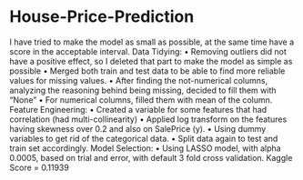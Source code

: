 # House-Price-Prediction

I have tried to make the model as small as possible, at the same time have a score in the acceptable interval.
Data Tidying:
• Removing outliers did not have a positive effect, so I deleted that part to make the model as simple
as possible
• Merged both train and test data to be able to find more reliable values for missing values.
• After finding the not-numerical columns, analyzing the reasoning behind being missing, decided to
fill them with “None”
• For numerical columns, filled them with mean of the column.
Feature Engineering:
• Created a variable for some features that had correlation (had multi-collinearity)
• Applied log transform on the features having skewness over 0.2 and also on SalePrice (y).
• Using dummy variables to get rid of the categorical data.
• Split data again to test and train set accordingly.
Model Selection:
• Using LASSO model, with alpha 0.0005, based on trial and error, with default 3 fold cross
validation.
Kaggle Score = 0.11939
